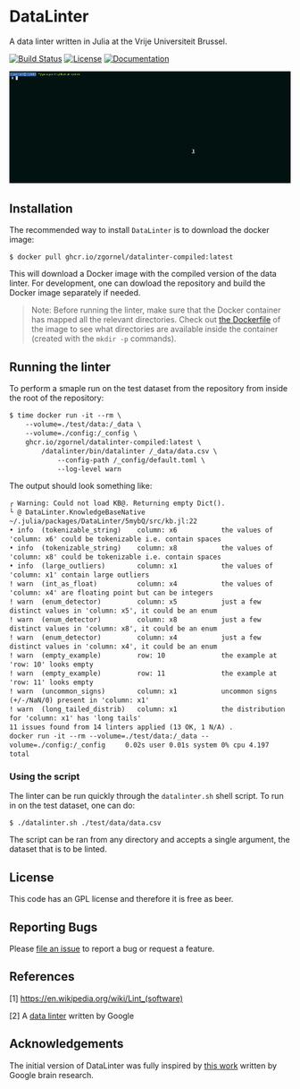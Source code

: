 # DataLinter

A data linter written in Julia at the Vrije Universiteit Brussel.

[![Build Status](https://github.com/zgornel/DataLinter/actions/workflows/ci.yml/badge.svg?branch=master)](https://github.com/zgornel/DataLinter/actions/workflows/ci.yml?query=branch%3Amaster)
[![License](http://img.shields.io/badge/license-GPL-brightgreen.svg?style=flat)](LICENSE.md)
[![Documentation](https://img.shields.io/badge/docs-dev-blue.svg)](https://zgornel.github.io/DataLinter/dev)

![til](./gifs/datalinter.gif)

## Installation

The recommended way to install `DataLinter` is to download the docker image:
```
$ docker pull ghcr.io/zgornel/datalinter-compiled:latest
```
This will download a Docker image with the compiled version of the data linter. For development, one can dowload the repository and build the Docker image separately if needed.

> Note: Before running the linter, make sure that the Docker container has mapped all the relevant directories. Check out [the Dockerfile](https://github.com/zgornel/DataLinter/blob/master/docker/Dockerfile.datalinter-compiled.alpine) of the image to see what directories are available inside the container (created with the `mkdir -p` commands).


## Running the linter

To perform a smaple run on the test dataset from the repository from inside the root of the repository:
```
$ time docker run -it --rm \
    --volume=./test/data:/_data \
    --volume=./config:/_config \
    ghcr.io/zgornel/datalinter-compiled:latest \
        /datalinter/bin/datalinter /_data/data.csv \
            --config-path /_config/default.toml \
            --log-level warn
```

The output should look something like:
```
┌ Warning: Could not load KB@. Returning empty Dict().
└ @ DataLinter.KnowledgeBaseNative ~/.julia/packages/DataLinter/5mybQ/src/kb.jl:22
• info  (tokenizable_string)    column: x6           the values of 'column: x6' could be tokenizable i.e. contain spaces
• info  (tokenizable_string)    column: x8           the values of 'column: x8' could be tokenizable i.e. contain spaces
• info  (large_outliers)        column: x1           the values of 'column: x1' contain large outliers
! warn  (int_as_float)          column: x4           the values of 'column: x4' are floating point but can be integers
! warn  (enum_detector)         column: x5           just a few distinct values in 'column: x5', it could be an enum
! warn  (enum_detector)         column: x8           just a few distinct values in 'column: x8', it could be an enum
! warn  (enum_detector)         column: x4           just a few distinct values in 'column: x4', it could be an enum
! warn  (empty_example)         row: 10              the example at 'row: 10' looks empty
! warn  (empty_example)         row: 11              the example at 'row: 11' looks empty
! warn  (uncommon_signs)        column: x1           uncommon signs (+/-/NaN/0) present in 'column: x1'
! warn  (long_tailed_distrib)   column: x1           the distribution for 'column: x1' has 'long tails'
11 issues found from 14 linters applied (13 OK, 1 N/A) .
docker run -it --rm --volume=./test/data:/_data --volume=./config:/_config     0.02s user 0.01s system 0% cpu 4.197 total
```

### Using the script

The linter can be run quickly through the `datalinter.sh` shell script. To run in on the test dataset, one can do:
```
$ ./datalinter.sh ./test/data/data.csv
```
The script can be ran from any directory and accepts a single argument, the dataset that is to be linted.

## License

This code has an GPL license and therefore it is free as beer.


## Reporting Bugs

Please [file an issue](https://github.com/zgornel/DataLinter/issues/new) to report a bug or request a feature.


## References

[1] https://en.wikipedia.org/wiki/Lint_(software)

[2] A [data linter](https://github.com/brain-research/data-linter) written by Google

## Acknowledgements
The initial version of DataLinter was fully inspired by [this work](https://github.com/brain-research/data-linter) written by Google brain research.
